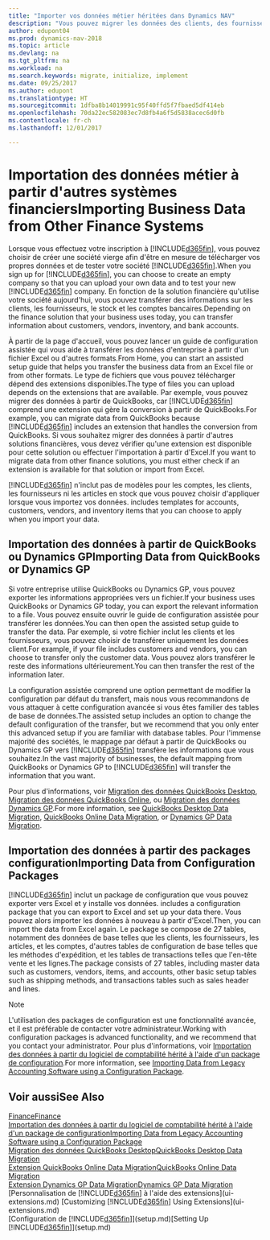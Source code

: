 ```yaml
---
title: "Importer vos données métier héritées dans Dynamics NAV"
description: "Vous pouvez migrer les données des clients, des fournisseurs et du stock, par exemple, à partir d'Excel, QuickBooks ou Dynamics GP vers Dynamics NAV."
author: edupont04
ms.prod: dynamics-nav-2018
ms.topic: article
ms.devlang: na
ms.tgt_pltfrm: na
ms.workload: na
ms.search.keywords: migrate, initialize, implement
ms.date: 09/25/2017
ms.author: edupont
ms.translationtype: HT
ms.sourcegitcommit: 1dfba8b14019991c95f40ffd5f7fbaed5df414eb
ms.openlocfilehash: 70da22ec582083ec7d8fb4a6f5d5838acec6d0fb
ms.contentlocale: fr-ch
ms.lasthandoff: 12/01/2017

---
```

# <a name="importing-business-data-from-other-finance-systems"></a><span data-ttu-id="999fc-103">Importation des données métier à partir d'autres systèmes financiers</span><span class="sxs-lookup"><span data-stu-id="999fc-103">Importing Business Data from Other Finance Systems</span></span>
<span data-ttu-id="999fc-104">Lorsque vous effectuez votre inscription à [!INCLUDE[d365fin](includes/d365fin_md.md)], vous pouvez choisir de créer une société vierge afin d'être en mesure de télécharger vos propres données et de tester votre société [!INCLUDE[d365fin](includes/d365fin_md.md)].</span><span class="sxs-lookup"><span data-stu-id="999fc-104">When you sign up for [!INCLUDE[d365fin](includes/d365fin_md.md)], you can choose to create an empty company so that you can upload your own data and to test your new [!INCLUDE[d365fin](includes/d365fin_md.md)] company.</span></span> <span data-ttu-id="999fc-105">En fonction de la solution financière qu'utilise votre société aujourd'hui, vous pouvez transférer des informations sur les clients, les fournisseurs, le stock et les comptes bancaires.</span><span class="sxs-lookup"><span data-stu-id="999fc-105">Depending on the finance solution that your business uses today, you can transfer information about customers, vendors, inventory, and bank accounts.</span></span>  

<span data-ttu-id="999fc-106">À partir de la page d'accueil, vous pouvez lancer un guide de configuration assistée qui vous aide à transférer les données d'entreprise à partir d'un fichier Excel ou d'autres formats.</span><span class="sxs-lookup"><span data-stu-id="999fc-106">From Home, you can start an assisted setup guide that helps you transfer the business data from an Excel file or from other formats.</span></span> <span data-ttu-id="999fc-107">Le type de fichiers que vous pouvez télécharger dépend des extensions disponibles.</span><span class="sxs-lookup"><span data-stu-id="999fc-107">The type of files you can upload depends on the extensions that are available.</span></span> <span data-ttu-id="999fc-108">Par exemple, vous pouvez migrer des données à partir de QuickBooks, car [!INCLUDE[d365fin](includes/d365fin_md.md)] comprend une extension qui gère la conversion à partir de QuickBooks.</span><span class="sxs-lookup"><span data-stu-id="999fc-108">For example, you can migrate data from QuickBooks because [!INCLUDE[d365fin](includes/d365fin_md.md)] includes an extension that handles the conversion from QuickBooks.</span></span> <span data-ttu-id="999fc-109">Si vous souhaitez migrer des données à partir d'autres solutions financières, vous devez vérifier qu'une extension est disponible pour cette solution ou effectuer l'importation à partir d'Excel.</span><span class="sxs-lookup"><span data-stu-id="999fc-109">If you want to migrate data from other finance solutions, you must either check if an extension is available for that solution or import from Excel.</span></span>  

[!INCLUDE[d365fin](includes/d365fin_md.md)]<span data-ttu-id="999fc-110"> n'inclut pas de modèles pour les comptes, les clients, les fournisseurs ni les articles en stock que vous pouvez choisir d'appliquer lorsque vous importez vos données.</span><span class="sxs-lookup"><span data-stu-id="999fc-110"> includes templates for accounts, customers, vendors, and inventory items that you can choose to apply when you import your data.</span></span>  

## <a name="importing-data-from-quickbooks-or-dynamics-gp"></a><span data-ttu-id="999fc-111">Importation des données à partir de QuickBooks ou Dynamics GP</span><span class="sxs-lookup"><span data-stu-id="999fc-111">Importing Data from QuickBooks or Dynamics GP</span></span>
<span data-ttu-id="999fc-112">Si votre entreprise utilise QuickBooks ou Dynamics GP, vous pouvez exporter les informations appropriées vers un fichier.</span><span class="sxs-lookup"><span data-stu-id="999fc-112">If your business uses QuickBooks or Dynamics GP today, you can export the relevant information to a file.</span></span> <span data-ttu-id="999fc-113">Vous pouvez ensuite ouvrir le guide de configuration assistée pour transférer les données.</span><span class="sxs-lookup"><span data-stu-id="999fc-113">You can then open the assisted setup guide to transfer the data.</span></span>
<span data-ttu-id="999fc-114">Par exemple, si votre fichier inclut les clients et les fournisseurs, vous pouvez choisir de transférer uniquement les données client.</span><span class="sxs-lookup"><span data-stu-id="999fc-114">For example, if your file includes customers and vendors, you can choose to transfer only the customer data.</span></span> <span data-ttu-id="999fc-115">Vous pouvez alors transférer le reste des informations ultérieurement.</span><span class="sxs-lookup"><span data-stu-id="999fc-115">You can then transfer the rest of the information later.</span></span>  

<span data-ttu-id="999fc-116">La configuration assistée comprend une option permettant de modifier la configuration par défaut du transfert, mais nous vous recommandons de vous attaquer à cette configuration avancée si vous êtes familier des tables de base de données.</span><span class="sxs-lookup"><span data-stu-id="999fc-116">The assisted setup includes an option to change the default configuration of the transfer, but we recommend that you only enter this advanced setup if you are familiar with database tables.</span></span> <span data-ttu-id="999fc-117">Pour l'immense majorité des sociétés, le mappage par défaut à partir de QuickBooks ou Dynamics GP vers [!INCLUDE[d365fin](includes/d365fin_md.md)] transfère les informations que vous souhaitez.</span><span class="sxs-lookup"><span data-stu-id="999fc-117">In the vast majority of businesses, the default mapping from QuickBooks or Dynamics GP to [!INCLUDE[d365fin](includes/d365fin_md.md)] will transfer the information that you want.</span></span>  

<span data-ttu-id="999fc-118">Pour plus d'informations, voir [Migration des données QuickBooks Desktop](ui-extensions-quickbooks-data-migration.md), [Migration des données QuickBooks Online](ui-extensions-quickbooks-online-data-migration.md), ou [Migration des données Dynamics GP](ui-extensions-dynamicsgp-data-migration.md).</span><span class="sxs-lookup"><span data-stu-id="999fc-118">For more information, see [QuickBooks Desktop Data Migration](ui-extensions-quickbooks-data-migration.md), [QuickBooks Online Data Migration](ui-extensions-quickbooks-online-data-migration.md), or [Dynamics GP Data Migration](ui-extensions-dynamicsgp-data-migration.md).</span></span>  

## <a name="importing-data-from-configuration-packages"></a><span data-ttu-id="999fc-119">Importation des données à partir des packages configuration</span><span class="sxs-lookup"><span data-stu-id="999fc-119">Importing Data from Configuration Packages</span></span>
[!INCLUDE[d365fin](includes/d365fin_md.md)]<span data-ttu-id="999fc-120"> inclut un package de configuration que vous pouvez exporter vers Excel et y installe vos données.</span><span class="sxs-lookup"><span data-stu-id="999fc-120"> includes a configuration package that you can export to Excel and set up your data there.</span></span> <span data-ttu-id="999fc-121">Vous pouvez alors importer les données à nouveau à partir d'Excel.</span><span class="sxs-lookup"><span data-stu-id="999fc-121">Then, you can import the data from Excel again.</span></span> <span data-ttu-id="999fc-122">Le package se compose de 27 tables, notamment des données de base telles que les clients, les fournisseurs, les articles, et les comptes, d'autres tables de configuration de base telles que les méthodes d'expédition, et les tables de transactions telles que l'en-tête vente et les lignes.</span><span class="sxs-lookup"><span data-stu-id="999fc-122">The package consists of 27 tables, including master data such as customers, vendors, items, and accounts, other basic setup tables such as shipping methods, and transactions tables such as sales header and lines.</span></span>  

> [!NOTE]  
>   <span data-ttu-id="999fc-123">L'utilisation des packages de configuration est une fonctionnalité avancée, et il est préférable de contacter votre administrateur.</span><span class="sxs-lookup"><span data-stu-id="999fc-123">Working with configuration packages is advanced functionality, and we recommend that you contact your administrator.</span></span> <span data-ttu-id="999fc-124">Pour plus d'informations, voir [Importation des données à partir du logiciel de comptabilité hérité à l'aide d'un package de configuration](across-import-data-configuration-packages.md).</span><span class="sxs-lookup"><span data-stu-id="999fc-124">For more information, see [Importing Data from Legacy Accounting Software using a Configuration Package](across-import-data-configuration-packages.md).</span></span>  

## <a name="see-also"></a><span data-ttu-id="999fc-125">Voir aussi</span><span class="sxs-lookup"><span data-stu-id="999fc-125">See Also</span></span>
[<span data-ttu-id="999fc-126">Finance</span><span class="sxs-lookup"><span data-stu-id="999fc-126">Finance</span></span>](finance.md)  
[<span data-ttu-id="999fc-127">Importation des données à partir du logiciel de comptabilité hérité à l'aide d'un package de configuration</span><span class="sxs-lookup"><span data-stu-id="999fc-127">Importing Data from Legacy Accounting Software using a Configuration Package</span></span>](across-import-data-configuration-packages.md)  
[<span data-ttu-id="999fc-128">Migration des données QuickBooks Desktop</span><span class="sxs-lookup"><span data-stu-id="999fc-128">QuickBooks Desktop Data Migration</span></span>](ui-extensions-quickbooks-data-migration.md)  
[<span data-ttu-id="999fc-129">Extension QuickBooks Online Data Migration</span><span class="sxs-lookup"><span data-stu-id="999fc-129">QuickBooks Online Data Migration</span></span>](ui-extensions-quickbooks-online-data-migration.md)  
[<span data-ttu-id="999fc-130">Extension Dynamics GP Data Migration</span><span class="sxs-lookup"><span data-stu-id="999fc-130">Dynamics GP Data Migration</span></span>](ui-extensions-dynamicsgp-data-migration.md)  
<span data-ttu-id="999fc-131">[Personnalisation de [!INCLUDE[d365fin](includes/d365fin_md.md)] à l'aide des extensions](ui-extensions.md) </span><span class="sxs-lookup"><span data-stu-id="999fc-131">[Customizing [!INCLUDE[d365fin](includes/d365fin_md.md)] Using Extensions](ui-extensions.md) </span></span>  
<span data-ttu-id="999fc-132">[Configuration de [!INCLUDE[d365fin](includes/d365fin_md.md)]](setup.md)</span><span class="sxs-lookup"><span data-stu-id="999fc-132">[Setting Up [!INCLUDE[d365fin](includes/d365fin_md.md)]](setup.md)</span></span>

## 

